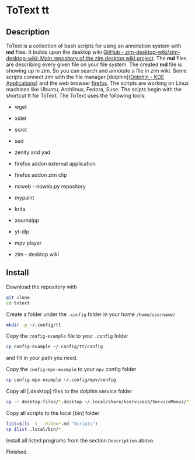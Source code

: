 # ToText tt

## Description
ToText is a collection of bash scripts for using an annotation system with **md** files. It builds upon the desktop wiki [GitHub - zim-desktop-wiki/zim-desktop-wiki: Main repository of the zim desktop wiki project](https://github.com/zim-desktop-wiki/zim-desktop-wiki). The **md** files are describing every given file on your file system. The created **md** file is showing up in zim. So you can search and annotate a file in zim wiki. Some scripts connect zim with the file manager [dolphin]([Dolphin - KDE Applications](https://apps.kde.org/dolphin/)) and the web browser [firefox](https://www.mozilla.org/en-US/firefox/new/). The scripts are working on Linux machines like Ubuntu, Archlinux, Fedora, Suse. 
The scipts begin with the shortcut tt for ToText. 
The ToText uses the following tools:

- wget

- xidel

- scrot

- sed

- zenity and yad

- firefox addon external application

- firefox addon zim clip

- noweb - noweb.py repository

- mypaint

- krita

- xournalpp

- yt-dlp

- mpv player

- zim - desktop wiki

## Install

Download the repository with 

```bash
git clone 
cd totext
```

Create a folder under the ``.config`` folder in your home ``/home/username/``

```bash
mkdir -p ~/.config/tt
```

Copy the ``config-example`` file to your ``.config`` folder

```bash
cp config-example ~/.config/tt/config
```

and fill in your path you need. 

Copy the ``config-mpv-example`` to your ``mpv`` config folder

```bash
cp config-mpv-example ~/.config/mpv/config
```

Copy all [.desktop] files to the dolphin service folder

```bash
cp -r desktop-files/*.desktop ~/.local/share/kservices5/ServiceMenus/*.desktop
```

Copy all scripts to the local [bin] folder

```bash
list=$(ls -1 --hide=*.md "Scripts")
cp $list .local/bin/*
```

Install all listed programs from the section ``Description`` above.

Finished.